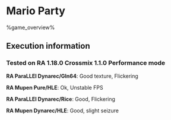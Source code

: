 # Mario Party 

%game_overview%

## Execution information

### Tested on RA 1.18.0 Crossmix 1.1.0 Performance mode

**RA ParaLLEl Dynarec/Gln64**: Good texture, Flickering

**RA Mupen Pure/HLE**: Ok, Unstable FPS

**RA ParaLLEl Dynarec/Rice**: Good, Flickering

**RA Mupen Dynarec/HLE**: Good, slight seizure